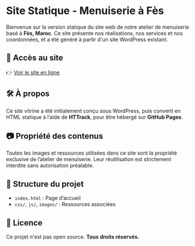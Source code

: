 # Site Statique - Menuiserie à Fès

Bienvenue sur la version statique du site web de notre atelier de menuiserie basé à **Fès, Maroc**. Ce site présente nos réalisations, nos services et nos coordonnées, et a été généré à partir d'un site WordPress existant.

## 🔗 Accès au site
👉 [Voir le site en ligne](https://ton-pseudo.github.io/nom-du-repo)

## 🛠️ À propos
Ce site vitrine a été initialement conçu sous WordPress, puis converti en HTML statique à l’aide de **HTTrack**, pour être hébergé sur **GitHub Pages**.

## 📷 Propriété des contenus
Toutes les images et ressources utilisées dans ce site sont la propriété exclusive de l’atelier de menuiserie. Leur réutilisation est strictement interdite sans autorisation préalable.

## 📁 Structure du projet
- `index.html` : Page d’accueil
- `css/`, `js/`, `images/` : Ressources associées

## 📜 Licence
Ce projet n'est pas open source. **Tous droits réservés.**
